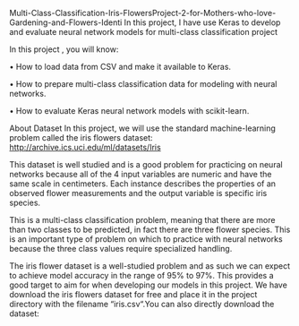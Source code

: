 Multi-Class-Classification-Iris-FlowersProject-2-for-Mothers-who-love-Gardening-and-Flowers-Identi
In this project, I have use Keras to develop and evaluate neural network models for multi-class classification project

In this project , you will know:

• How to load data from CSV and make it available to Keras.

• How to prepare multi-class classification data for modeling with neural networks.

• How to evaluate Keras neural network models with scikit-learn.

About Dataset
In this project, we will use the standard machine-learning problem called the iris flowers dataset: http://archive.ics.uci.edu/ml/datasets/Iris

This dataset is well studied and is a good problem for practicing on neural networks because all of the 4 input variables are numeric and have the same scale in centimeters. Each instance describes the properties of an observed flower measurements and the output variable is specific iris species.

This is a multi-class classification problem, meaning that there are more than two classes to be predicted, in fact there are three flower species. This is an important type of problem on which to practice with neural networks because the three class values require specialized handling.

The iris flower dataset is a well-studied problem and as such we can expect to achieve model accuracy in the range of 95% to 97%. This provides a good target to aim for when developing our models in this project. We have download the iris flowers dataset for free and place it in the project directory with the filename “iris.csv“.You can also directly download the dataset:
